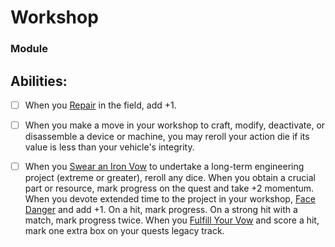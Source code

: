 # Workshop
### Module


## Abilities:
- [ ] When you [Repair](Repair.md) in the field, add +1.

- [ ] When you make a move in your workshop to craft, modify, deactivate, or disassemble a device or machine, you may reroll your action die if its value is less than your vehicle's integrity.

- [ ] When you [Swear an Iron Vow](Swear_an_Iron_Vow.md) to undertake a long-term engineering project (extreme or greater), reroll any dice. When you obtain a crucial part or resource, mark progress on the quest and take +2 momentum. When you devote extended time to the project in your workshop, [Face Danger](5_Moves/Adventure/Face_Danger.md) and add +1. On a hit, mark progress. On a strong hit with a match, mark progress twice. When you [Fulfill Your Vow](Fulfill_Your_Vow.md) and score a hit, mark one extra box on your quests legacy track.

